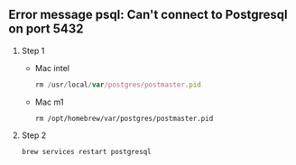 ## Error message psql: Can't connect to Postgresql on port 5432

1. Step 1

   - Mac intel

     ```js
     rm /usr/local/var/postgres/postmaster.pid
     ```

   - Mac m1

     ```
     rm /opt/homebrew/var/postgres/postmaster.pid
     ```

2. Step 2

   ```
   brew services restart postgresql
   ```

##
